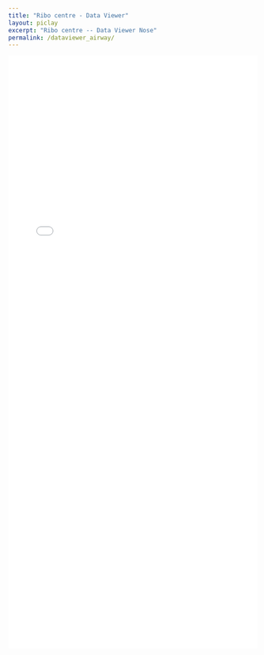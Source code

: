 ```yaml
---
title: "Ribo centre - Data Viewer"
layout: piclay
excerpt: "Ribo centre -- Data Viewer Nose"
permalink: /dataviewer_airway/
---
```

<div class="container-fluid">
  <div class="row">
  <div class="col-xs-12">
  <iframe src="../cirro/index.html#q={&quot;dataset&quot;:&quot;scVI&quot;,&quot;embeddings&quot;:[{&quot;name&quot;:&quot;X_umap&quot;,&quot;dimensions&quot;:2}],&quot;layers&quot;:[],&quot;activeFeature&quot;:{&quot;name&quot;:&quot;organ&quot;,&quot;type&quot;:&quot;obsCat&quot;,&quot;embeddingKey&quot;:&quot;organ_X_umap&quot;},&quot;q&quot;:[{&quot;id&quot;:&quot;organ&quot;,&quot;type&quot;:&quot;obsCat&quot;}],&quot;datasetFilter&quot;:{&quot;organ&quot;:{&quot;value&quot;:[&quot;Airway&quot;],&quot;operation&quot;:&quot;in&quot;}},&quot;embeddingLabels&quot;:[&quot;celltype&quot;]}" class="rounded-iframe" width="100%" height="1200" frameborder="0"></iframe>
  </div>
  </div>
</div>
